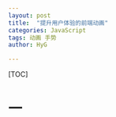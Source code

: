 ```yaml
---
layout: post
title:  "提升用户体验的前端动画"
categories: JavaScript
tags: 动画 手势
author: HyG

---
```


[TOC]

# 一


